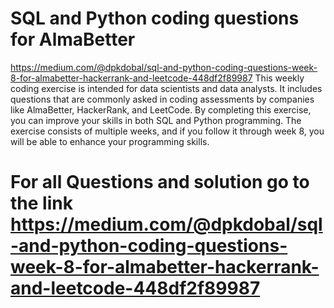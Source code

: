 # SQL and Python coding questions for AlmaBetter
https://medium.com/@dpkdobal/sql-and-python-coding-questions-week-8-for-almabetter-hackerrank-and-leetcode-448df2f89987
This weekly coding exercise is intended for data scientists and data analysts.
It includes questions that are commonly asked in coding assessments by companies like AlmaBetter, HackerRank, and LeetCode.
By completing this exercise, you can improve your skills in both SQL and Python programming. 
The exercise consists of multiple weeks, and if you follow it through week 8, you will be able to enhance your programming skills.

# For all Questions and solution  go to the link https://medium.com/@dpkdobal/sql-and-python-coding-questions-week-8-for-almabetter-hackerrank-and-leetcode-448df2f89987
